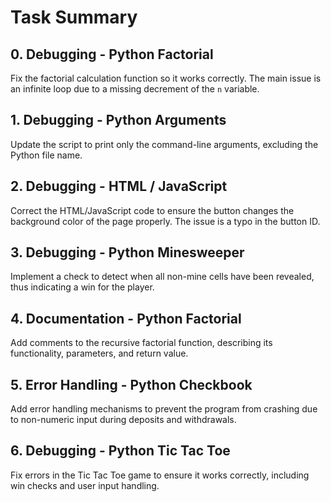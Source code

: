# Task Summary

## 0. Debugging - Python Factorial
Fix the factorial calculation function so it works correctly. The main issue is an infinite loop due to a missing decrement of the `n` variable.

## 1. Debugging - Python Arguments
Update the script to print only the command-line arguments, excluding the Python file name.

## 2. Debugging - HTML / JavaScript
Correct the HTML/JavaScript code to ensure the button changes the background color of the page properly. The issue is a typo in the button ID.

## 3. Debugging - Python Minesweeper
Implement a check to detect when all non-mine cells have been revealed, thus indicating a win for the player.

## 4. Documentation - Python Factorial
Add comments to the recursive factorial function, describing its functionality, parameters, and return value.

## 5. Error Handling - Python Checkbook
Add error handling mechanisms to prevent the program from crashing due to non-numeric input during deposits and withdrawals.

## 6. Debugging - Python Tic Tac Toe
Fix errors in the Tic Tac Toe game to ensure it works correctly, including win checks and user input handling.
